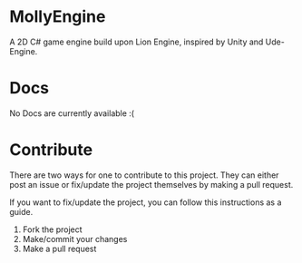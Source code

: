 # MollyEngine
A 2D C# game engine build upon Lion Engine, inspired by Unity and Ude-Engine.

# Docs
No Docs are currently available \:(

# Contribute
There are two ways for one to contribute to this project. They can either post an issue or fix/update the project themselves by making a pull request.

If you want to fix/update the project, you can follow this instructions as a guide.
1. Fork the project
2. Make/commit your changes
3. Make a pull request